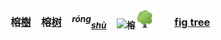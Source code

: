 ### 榕[樹]()　榕[树]()　*<sup>**róng**</sup><sub>[shù]()</sub>*　<sub><img height=30 alt=榕 src="https://lessesity.com/language/img/fruits/fig.svg"><img height=30 alt=树 src="https://raw.githubusercontent.com/googlefonts/noto-emoji/main/svg/emoji_u1f333.svg"></sub>　　[fig tree](https://www.google.com/search?tbm=isch&q=fig%20tree)





